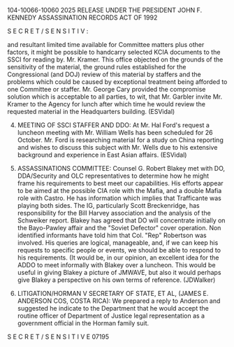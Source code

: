 104-10066-10060 2025 RELEASE UNDER THE PRESIDENT JOHN F. KENNEDY ASSASSINATION RECORDS ACT OF 1992

S E C R E T / S E N S I T I V
:

and resultant limited time available for Committee matters
plus other factors, it might be possible to handcarry
selected KCIA documents to the SSCI for reading by.
Mr. Kramer. This office objected on the grounds of the
sensitivity of the material, the ground rules established
for the Congressional (and DOJ) review of this material
by staffers and the problems which could be caused by
exceptional treatment being afforded to one Committee or
staffer. Mr. George Cary provided the compromise solution
which is acceptable to all parties, to wit, that Mr. Garbler
invite Mr. Kramer to the Agency for lunch after which time
he would review the requested material in the Headquarters
building. (ESVidal)

4. MEETING OF SSCI STAFFER AND DDO: At Mr. Hal
Ford's request a luncheon meeting with Mr. William Wells
has been scheduled for 26 October. Mr. Ford is researching
material for a study on China reporting and wishes to
discuss this subject with Mr. Wells due to his extensive
background and experience in East Asian affairs. (ESVidal)

5. ASSASSINATIONS COMMITTEE: Counsel G. Robert Blakey
met with DO, DDA/Security and OLC representatives to
determine how he might frame his requirements to best meet
our capabilities. His efforts appear to be aimed at the
possible CIA role with the Mafia, and a double Mafia role
with Castro. He has information which implies that
Trafficante was playing both sides. The IG, particularly
Scott Breckenridge, has responsibility for the Bill Harvey
association and the analysis of the Schweiker report.
Blakey has agreed that DO will concentrate initially on
the Bayo-Pawley affair and the "Soviet Defector" cover
operation. Non identified informants have told him that
Col. "Rep" Robertson was involved. His queries are
logical, manageable, and, if we can keep his requests to
specific people or events, we should be able to respond
to his requirements. (It would be, in our opinion, an
excellent idea for the ADDO to meet informally with Blakey
over a luncheon. This would be useful in giving Blakey a
picture of JMWAVE, but also it would perhaps give Blakey
a perspective on his own terms of reference. (JDWalker)

6. LITIGATION/HORMAN V SECRETARY OF STATE, ET AL,
(JAMES E. ANDERSON COS, COSTA RICA): We prepared a reply
to Anderson and suggested he indicate to the Department
that he would accept the routine officer of Department of
Justice legal representation as a government official in
the Horman family suit.

S E C R E T / S E N S I T I V E 07195
